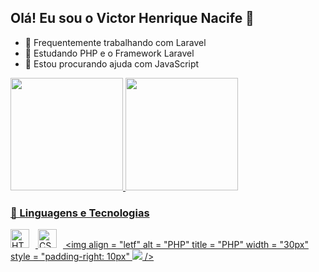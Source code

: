 ## Olá! Eu sou o Victor Henrique Nacife 👋

- 🔭 Frequentemente trabalhando com Laravel
- 🌱 Estudando PHP e o Framework Laravel
- 🤔 Estou procurando ajuda com JavaScript

<div>
  <a href="https://beacons.ai/VictorSan-User">
  <img height="180em" src = "https://github-readme-stats.vercel.app/api?username=VictorSan-User&show_icons=true&theme=dracula&include_all_commits=true&count_private=true"/>
  <img height="180em" src = "https://github-readme-stats.vercel.app/api/top-langs/?username=VictorSan-User&layout=compact&langs_count=16&theme=dracula"/>
</div>
    
### 🤖 Linguagens e Tecnologias
  <img 
    align = "letf"
    alt = "HTML"
    title = "HTML"
    width = "30px"
    style = "padding-right: 10px"
    src="https://cdn.jsdelivr.net/gh/devicons/devicon@latest/icons/html5/html5-plain.svg" 
    />
    <img 
    align = "letf"
    alt = "CSS"
    title = "CSS"
    width = "30px"
    style = "padding-right: 10px"
    src="https://cdn.jsdelivr.net/gh/devicons/devicon@latest/icons/css3/css3-plain.svg"
    />
    <img 
    align = "letf"
    alt = "PHP"
    title = "PHP"
    width = "30px"
    style = "padding-right: 10px"
    <img src="https://cdn.jsdelivr.net/gh/devicons/devicon@latest/icons/php/php-original.svg" />
    />


          
    
          
